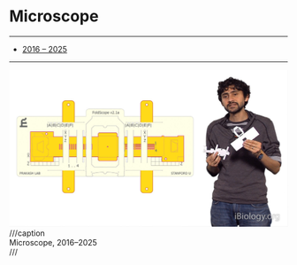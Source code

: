 # Microscope

---

- [2016 – 2025](http://www.foldscope.com/)

---

![](microscope.jpg)
///caption  
Microscope, 2016–2025  
///

